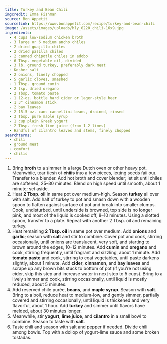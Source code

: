 ```yaml
---
title: Turkey and Bean Chili
imgcredit: Emma Fishman
source: Bon Appetit
sourcelink: https://www.bonappetit.com/recipe/turkey-and-bean-chili
image: /assets/images/uploads/hly_0220_chili-16x9.jpg
ingredients:
  - 4 cups low-sodium chicken broth
  - 3 large or 6 medium ancho chiles
  - 2 dried guajillo chiles
  - 2 dried pasilla chiles
  - 2 canned chipotle chiles in adobo
  - 6 Tbsp. vegetable oil, divided
  - 3 lb. ground turkey, preferably dark meat
  - Kosher salt
  - 2 onions, finely chopped
  - 5 garlic cloves, smashed
  - 1 Tbsp. ground cumin
  - 2 tsp. dried oregano
  - 2 Tbsp. tomato paste
  - 1 12-oz. bottle hard cider or lager-style beer
  - 1 3" cinnamon stick
  - 2 bay leaves
  - 2 15.5-oz. cans cannellini beans, drained, rinsed
  - 3 Tbsp. pure maple syrup
  - 1 cup plain Greek yogurt
  - 2 Tbsp. fresh lime juice (from 1–2 limes)
  - Handful of cilantro leaves and stems, finely chopped
searchterms:
  - chili
  - ground meat
  - comfort
  - chilis
---
```


1. Bring **broth** to a simmer in a large Dutch oven or other heavy pot. Meanwhile, tear flesh of **chilis** into a few pieces, letting seeds fall out. Transfer to a blender. Add hot broth and cover blender; let sit until chiles are softened, 25–30 minutes. Blend on high speed until smooth, about 1 minute; set aside.
2. Heat **2 Tbsp. oil** in same pot over medium-high. Season **turkey** all over with salt. Add half of turkey to pot and smash down with a wooden spoon to flatten against surface of pot and break into smaller clumps. Cook, undisturbed, until underside is browned, top side is no longer pink, and most of the liquid is cooked off, 8–10 minutes. Using a slotted spoon, transfer to a plate. Repeat with another 2 Tbsp. oil and remaining turkey.
3. Heat remaining **2 Tbsp. oil** in same pot over medium. Add **onions** and **garlic**; season with **salt** and stir to combine. Cover pot and cook, stirring occasionally, until onions are translucent, very soft, and starting to brown around the edges, 10–12 minutes. Add **cumin** and **oregano** and cook, stirring frequently, until fragrant and sizzling, about 1 minute. Add **tomato paste** and cook, stirring to coat vegetables, until paste darkens slightly, about 1 minute. Add **cider**, **cinnamon**, and **bay leaves** and scrape up any brown bits stuck to bottom of pot (if you’re not using cider, skip this step and increase water in next step to 5 cups). Bring to a lively simmer and cook, stirring occasionally, until liquid is mostly reduced, about 5 minutes.
4. Add reserved chile purée, **beans**, and **maple syrup**. Season with **salt**. Bring to a boil, reduce heat to medium-low, and gently simmer, partially covered and stirring occasionally, until liquid is thickened and very flavorful, about 1 hour. Add **turkey** and simmer until flavors have melded, about 30 minutes longer.
5. Meanwhile, stir **yogurt**, **lime juice**, and **cilantro** in a small bowl to combine. Season to taste with **salt**.
6. Taste chili and season with salt and pepper if needed. Divide chili among bowls. Top with a dollop of yogurt-lime sauce and some broken tostadas.
